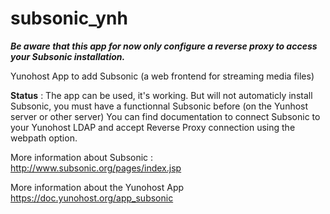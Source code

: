 subsonic_ynh
============
***Be aware that this app for now only configure a reverse proxy to access your Subsonic installation.***

  Yunohost App to add Subsonic (a web frontend for streaming media files)

**Status** : The app can be used, it's working. But will not automaticly install Subsonic, you must have a functionnal Subsonic before (on the Yunhost server or other server) You can find documentation to connect Subsonic to your Yunohost LDAP and accept Reverse Proxy connection using the webpath option.

More information about Subsonic :
http://www.subsonic.org/pages/index.jsp

More information about the Yunohost App
https://doc.yunohost.org/app_subsonic



